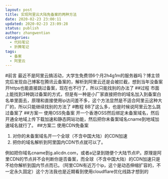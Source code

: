 ```yaml
---
layout: post
title: 实现阿里云大陆免备案的两种方法
date: 2020-02-23 23:00:11
updated: 2020-02-23 23:09:28
status: publish
author: zhangwentian
categories: 
  - 代码笔记
  - 折腾笔记
tags: 
  - 备案
  - 阿里云
---
```



#前言
最近不是阿里云搞活动，大学生免费领6个月2h4g1m的服务器吗？博主领完后发现自己博客在腾讯云备案的，解析到阿里云还是会被拦截，想到当年没备案开https也能直接跳过备案，现在也不行了，所以只能找别的办法了
##过程
市面上能找到3种跳过备案的方式，但是有一种是小厂家直接把你的域名加入到备案白名单里面去，原理和直接使用ip访问差不多，这个方法显然是不适合阿里云这种大厂的，所以只能继续找别的方法了
#教程
BB了这么多，也是时候说阿里云怎么跳过备案了
##方案一  使用OSS免备案
开一个香港OSS然后绑定未备案域名，然后开通全地域上传下载加速和静态网站功能，然后把你未备案域名cname到地域加速域名就行了。
##方案二  使用CDN免备案

 1. 对你的未备案域名开一个全球（不含中国大陆）的CDN加速
 2. 把你的域名解析到阿里国内CDN节点就可以了。

例如把你域名cname到g.alicdn.com，或者a记录到随便个大陆节点IP。原理是阿里CDN的节点并不会判断你是否备案，而全球（不含中国大陆）的CDN加速只是不给你解析到国内节点而已。（阿里CDN有近万个ip，这个是动态伸缩扩容的，不一定永久固定）这个方法我也是近期看到使用cloudflare优化线路才想到的